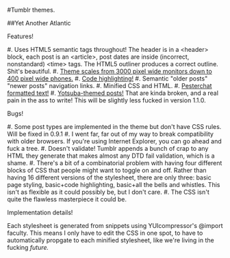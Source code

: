 #Tumblr themes.

##Yet Another Atlantic

Features!

#. Uses HTML5 semantic tags throughout! The header is in a &lt;header&gt; block, each post is an &lt;article&gt;, post dates are inside (incorrect, nonstandard) &lt;time&gt; tags. The HTML5 outliner produces a correct outline. Shit's beautiful.
#. <a href="http://c1qfxugcgy0.tumblr.com/post/17714651298/responsive-design-hijinx">Theme scales from 3000 pixel wide monitors down to 400 pixel wide phones.</a>
#. <a href="c1qfxugcgy0.tumblr.com/post/17363683243/wait-a-minute">Code highlighting!</a>
#. Semantic "older posts" "newer posts" navigation links.
#. Minified CSS and HTML.
#. <a href="http://c1qfxugcgy0.tumblr.com/post/13182369086/how-to-use-css-to-format-pesterlog-text">Pesterchat formatted text!</a>
#. <a href="http://c1qfxugcgy0.tumblr.com/post/16071364335/theworstpersonintheworld-zachandmax-this">Yotsuba-themed posts!</a> That are kinda broken, and a real pain in the ass to write! This will be slightly less fucked in version 1.1.0.

Bugs!

#. Some post types are implemented in the theme but don't have CSS rules. Will be fixed in 0.9.1
#. I went far, far out of my way to break compatibility with older browsers. If you're using Internet Explorer, you can go ahead and fuck a tree.
#. Doesn't validate! Tumblr appends a bunch of crap to any HTML they generate that makes almost any DTD fail validation, which is a shame.
#. There's a bit of a combinatorial problem with having four different blocks of CSS that people might want to toggle on and off. Rather than having 16 different versions of the stylesheet, there are only three: basic page styling, basic+code highlighting, basic+all the bells and whistles. This isn't as flexible as it could possibly be, but I don't care.
#. The CSS isn't quite the flawless masterpiece it could be.

Implementation details!

Each stylesheet is generated from snippets using YUIcompressor's @import faculty. This means I only have to edit the CSS in one spot, to have to automatically propgate to each minified stylesheet, like we're living in the fucking *future.*
